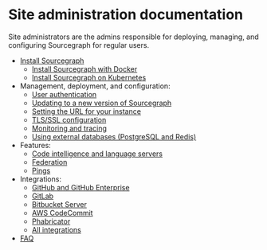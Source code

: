 # Site administration documentation

Site administrators are the admins responsible for deploying, managing, and configuring Sourcegraph for regular users.

- [Install Sourcegraph](install)
  - [Install Sourcegraph with Docker](install/docker)
  - [Install Sourcegraph on Kubernetes](install/kubernetes_cluster)
- Management, deployment, and configuration:
  - [User authentication](auth)
  - [Updating to a new version of Sourcegraph](updates)
  - [Setting the URL for your instance](url)
  - [TLS/SSL configuration](tls_ssl)
  - [Monitoring and tracing](monitoring_and_tracing)
  - [Using external databases (PostgreSQL and Redis)](external_database)
- Features:
  - [Code intelligence and language servers](../extensions/language_servers)
  - [Federation](federation)
  - [Pings](pings)
- Integrations:
  - [GitHub and GitHub Enterprise](../integration/github)
  - [GitLab](../integration/gitlab)
  - [Bitbucket Server](../integration/bitbucket_server)
  - [AWS CodeCommit](../integration/aws_codecommit)
  - [Phabricator](../integration/phabricator)
  - [All integrations](../integration)
- [FAQ](faq)

